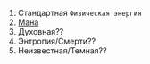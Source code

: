 1. Стандартная `Физическая энергия`
2. [Мана]([url](https://github.com/Hork190/myWorld/blob/main/%D0%9C%D0%B0%D0%B3%D0%B8%D1%8F.md)https://github.com/Hork190/myWorld/blob/main/%D0%9C%D0%B0%D0%B3%D0%B8%D1%8F.md)
3. Духовная??
4. Энтропия/Смерти??
5. Неизвестная/Темная??

